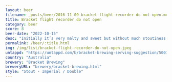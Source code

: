```yaml
---
layout: beer
filename: _posts/beer/2016-11-09-bracket-flight-recorder-do-not-open.md
title: Bracket flight recorder do not open
category: beer
score: 8
beer-date: "2022-10-15"
desc: "Initially it’s very malty and sweet but without much stoutiness. Lighter than it looks. A good entry into some darker beers"
permalink: /beer/:title.html
img: /img/list/bracket-flight-recorder-do-not-open.jpeg
untappd: "https://untappd.com/b/bracket-brewing-serving-suggestion/5001724"
country: "Australia"
brewery: "Bracket Brewing"
breweryURL: "brewery/bracket-brewing.html"
style: "Stout - Imperial / Double"
---
```

